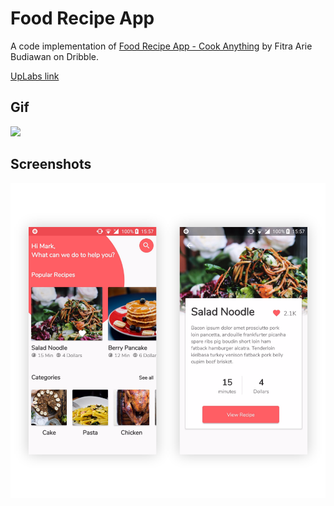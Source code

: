 # Food Recipe App

A code implementation of [Food Recipe App - Cook Anything](https://dribbble.com/shots/5753202-Food-Recipe-App-Cook-Anything) by Fitra Arie Budiawan on Dribble.

[UpLabs link](https://www.uplabs.com/posts/food-recipe-app-cook-anything)



## Gif

[<img src="./images/gif.gif" width="300" />](https://vimeo.com/308891042)  

## Screenshots

![Final](./images/screens.png)